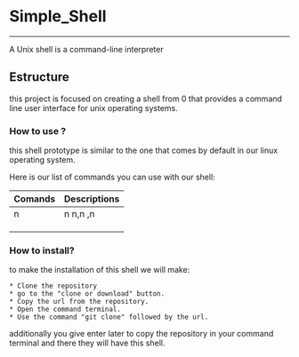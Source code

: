 # Simple_Shell
---
A Unix shell is a command-line interpreter

## Estructure
this project is focused on creating a shell from 0 that provides a command line user interface for unix operating systems.

### How to use ?
this shell prototype is similar to the one that comes by default in our linux operating system.

Here is our list of commands you can use with our shell:

| Comands | Descriptions |
|---------|--------------|
|   n     |  n  n,n  ,n  |
|         |              |
|         |              |
|         |              |

### How to install?

to make the installation of this shell we will make:
```
* Clone the repository
* go to the "clone or download" button.
* Copy the url from the repository.
* Open the command terminal.
* Use the command "git clone" followed by the url.
```
additionally you give enter later to copy the repository in your command terminal and there they will have this shell.

